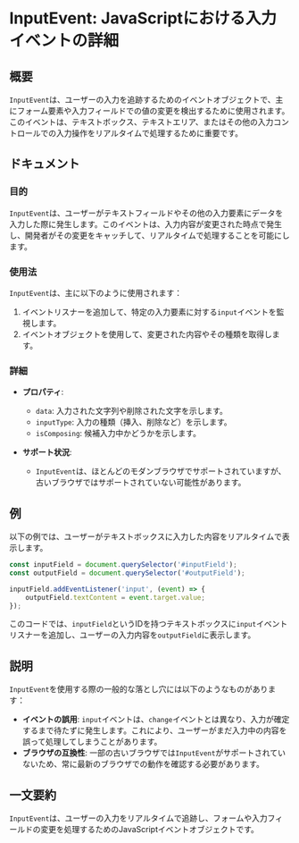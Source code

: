 <!--
Meta Description: # InputEvent: JavaScriptにおける入力イベントの詳細 ## 概要 `InputEvent`は、ユーザーの入力を追跡するためのイベントオブジェクトで、主にフォーム要素や入力フィールドでの値の変更を検出するために使用されます。このイベントは、テキストボックス、テキストエリア、または...
Meta Keywords: inputevent, input, inputfield, outputfield, このイベントは
-->

# InputEvent: JavaScriptにおける入力イベントの詳細

## 概要
`InputEvent`は、ユーザーの入力を追跡するためのイベントオブジェクトで、主にフォーム要素や入力フィールドでの値の変更を検出するために使用されます。このイベントは、テキストボックス、テキストエリア、またはその他の入力コントロールでの入力操作をリアルタイムで処理するために重要です。

## ドキュメント
### 目的
`InputEvent`は、ユーザーがテキストフィールドやその他の入力要素にデータを入力した際に発生します。このイベントは、入力内容が変更された時点で発生し、開発者がその変更をキャッチして、リアルタイムで処理することを可能にします。

### 使用法
`InputEvent`は、主に以下のように使用されます：

1. イベントリスナーを追加して、特定の入力要素に対する`input`イベントを監視します。
2. イベントオブジェクトを使用して、変更された内容やその種類を取得します。

### 詳細
- **プロパティ**:
  - `data`: 入力された文字列や削除された文字を示します。
  - `inputType`: 入力の種類（挿入、削除など）を示します。
  - `isComposing`: 候補入力中かどうかを示します。

- **サポート状況**: 
  - `InputEvent`は、ほとんどのモダンブラウザでサポートされていますが、古いブラウザではサポートされていない可能性があります。

## 例
以下の例では、ユーザーがテキストボックスに入力した内容をリアルタイムで表示します。

```javascript
const inputField = document.querySelector('#inputField');
const outputField = document.querySelector('#outputField');

inputField.addEventListener('input', (event) => {
    outputField.textContent = event.target.value;
});
```

このコードでは、`inputField`というIDを持つテキストボックスに`input`イベントリスナーを追加し、ユーザーの入力内容を`outputField`に表示します。

## 説明
`InputEvent`を使用する際の一般的な落とし穴には以下のようなものがあります：

- **イベントの誤用**: `input`イベントは、`change`イベントとは異なり、入力が確定するまで待たずに発生します。これにより、ユーザーがまだ入力中の内容を誤って処理してしまうことがあります。
- **ブラウザの互換性**: 一部の古いブラウザでは`InputEvent`がサポートされていないため、常に最新のブラウザでの動作を確認する必要があります。

## 一文要約
`InputEvent`は、ユーザーの入力をリアルタイムで追跡し、フォームや入力フィールドの変更を処理するためのJavaScriptイベントオブジェクトです。
